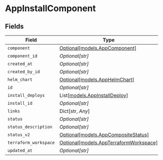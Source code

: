 # AppInstallComponent


## Fields

| Field                                                                        | Type                                                                         | Required                                                                     | Description                                                                  |
| ---------------------------------------------------------------------------- | ---------------------------------------------------------------------------- | ---------------------------------------------------------------------------- | ---------------------------------------------------------------------------- |
| `component`                                                                  | [Optional[models.AppComponent]](../models/appcomponent.md)                   | :heavy_minus_sign:                                                           | N/A                                                                          |
| `component_id`                                                               | *Optional[str]*                                                              | :heavy_minus_sign:                                                           | N/A                                                                          |
| `created_at`                                                                 | *Optional[str]*                                                              | :heavy_minus_sign:                                                           | N/A                                                                          |
| `created_by_id`                                                              | *Optional[str]*                                                              | :heavy_minus_sign:                                                           | N/A                                                                          |
| `helm_chart`                                                                 | [Optional[models.AppHelmChart]](../models/apphelmchart.md)                   | :heavy_minus_sign:                                                           | N/A                                                                          |
| `id`                                                                         | *Optional[str]*                                                              | :heavy_minus_sign:                                                           | N/A                                                                          |
| `install_deploys`                                                            | List[[models.AppInstallDeploy](../models/appinstalldeploy.md)]               | :heavy_minus_sign:                                                           | N/A                                                                          |
| `install_id`                                                                 | *Optional[str]*                                                              | :heavy_minus_sign:                                                           | N/A                                                                          |
| `links`                                                                      | Dict[str, *Any*]                                                             | :heavy_minus_sign:                                                           | N/A                                                                          |
| `status`                                                                     | *Optional[str]*                                                              | :heavy_minus_sign:                                                           | N/A                                                                          |
| `status_description`                                                         | *Optional[str]*                                                              | :heavy_minus_sign:                                                           | N/A                                                                          |
| `status_v2`                                                                  | [Optional[models.AppCompositeStatus]](../models/appcompositestatus.md)       | :heavy_minus_sign:                                                           | N/A                                                                          |
| `terraform_workspace`                                                        | [Optional[models.AppTerraformWorkspace]](../models/appterraformworkspace.md) | :heavy_minus_sign:                                                           | N/A                                                                          |
| `updated_at`                                                                 | *Optional[str]*                                                              | :heavy_minus_sign:                                                           | N/A                                                                          |